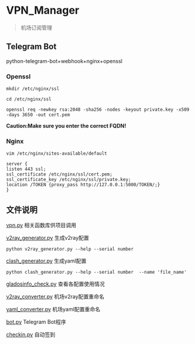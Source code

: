 # VPN_Manager
> 机场订阅管理

## Telegram Bot
python-telegram-bot+webhook+nginx+openssl
### Openssl
`mkdir /etc/nginx/ssl`

`cd /etc/nginx/ssl`

`openssl req -newkey rsa:2048 -sha256 -nodes -keyout private.key -x509 -days 3650 -out cert.pem`

**Caution:Make sure you enter the correct FQDN!**

### Nginx
`vim /etc/nginx/sites-available/default`

    server {
    listen 443 ssl;
    ssl_certificate /etc/nginx/ssl/cert.pem;
    ssl_certificate_key /etc/nginx/ssl/private.key;
    location /TOKEN {proxy_pass http://127.0.0.1:5000/TOKEN/;}
    }

## 文件说明

[vpn.py](https://github.com/Gc-Mall/VPN_Manager/blob/main/vpn.py) 相关函数库供项目调用

[v2ray_generator.py](https://github.com/Gc-Mall/VPN_Manager/blob/main/v2ray_generator.py) 生成v2ray配置

`python v2ray_generator.py --help --serial number`

[clash_generator.py](https://github.com/Gc-Mall/VPN_Manager/blob/main/clash_generator.py) 生成yaml配置

`python clash_generator.py --help --serial number  --name 'file_name'`

[gladosinfo_check.py](https://github.com/Gc-Mall/VPN_Manager/blob/main/gladosinfo_check.py) 查看各配置使用情况

[v2ray_converter.py](https://github.com/Gc-Mall/VPN_Manager/blob/main/v2ray_converter.py) 机场v2ray配置重命名

[yaml_converter.py](https://github.com/Gc-Mall/VPN_Manager/blob/main/yaml_converter.py) 机场yaml配置重命名

[bot.py](https://github.com/Gc-Mall/VPN_Manager/blob/main/telegram_bot/bot.py) Telegram Bot程序

[checkin.py](https://github.com/Gc-Mall/VPN_Manager/blob/main/checkin.py) 自动签到
